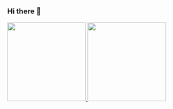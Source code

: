 ### Hi there 👋

<div>
<a href="https://github.com/EduSalomao">
<img loading="lazy" height="180em" src="https://github-readme-stats.vercel.app/api/top-langs/?EduSalomao&layout=compact&langs_count=7&theme=dracula"/>
<img loading="lazy" height="180em" src="https://github-readme-stats.vercel.app/api?EduSalomao&show_icons=true&theme=dracula&include_all_commits=true&count_private=true"/>
</div>
